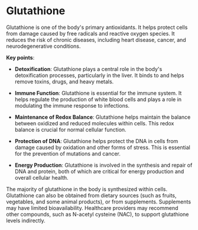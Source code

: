 <!--
source: gpt-3 + jph editing
tags: antioxidants
-->

# Glutathione

Glutathione is one of the body's primary antioxidants. It helps protect cells from damage caused by free radicals and reactive oxygen species. It reduces the risk of chronic diseases, including heart disease, cancer, and neurodegenerative conditions.

**Key points**:

* **Detoxification**: Glutathione plays a central role in the body's detoxification processes, particularly in the liver. It binds to and helps remove toxins, drugs, and heavy metals.

* **Immune Function**: Glutathione is essential for the immune system. It helps regulate the production of white blood cells and plays a role in modulating the immune response to infections.

* **Maintenance of Redox Balance**: Glutathione helps maintain the balance between oxidized and reduced molecules within cells. This redox balance is crucial for normal cellular function.

* **Protection of DNA**: Glutathione helps protect the DNA in cells from damage caused by oxidation and other forms of stress. This is essential for the prevention of mutations and cancer.

* **Energy Production**: Glutathione is involved in the synthesis and repair of DNA and protein, both of which are critical for energy production and overall cellular health.

The majority of glutathione in the body is synthesized within cells. Glutathione can also be obtained from dietary sources (such as fruits, vegetables, and some animal products), or from supplements. Supplements may have limited bioavailability. Healthcare providers may recommend other compounds, such as N-acetyl cysteine (NAC), to support glutathione levels indirectly.
